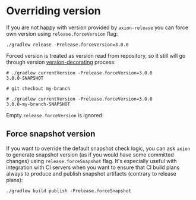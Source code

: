 # Overriding version

If you are not happy with version provided by `axion-release` you can
force own version using `release.forceVersion` flag:

    ./gradlew release -Prelease.forceVersion=3.0.0

Forced version is treated as version read from repository, so it still
will go through version [version-decorating](version.md#decorating) process:

    # ./gradlew currentVersion -Prelease.forceVersion=3.0.0
    3.0.0-SNAPSHOT

    # git checkout my-branch

    # ./gradlew currentVersion -Prelease.forceVersion=3.0.0
    3.0.0-my-branch-SNAPSHOT

Empty `release.forceVersion` is ignored.

## Force snapshot version

If you want to override the default snapshot check logic, you can
ask `axion` to generate snapshot version (as if you would have some
committed changes) using `release.forceSnapshot` flag. It's especially
useful with integration with CI servers when you want to ensure that CI
build plans always to produce and publish snapshot artifacts (contrary
to release plans):

    ./gradlew build publish -Prelease.forceSnapshot
